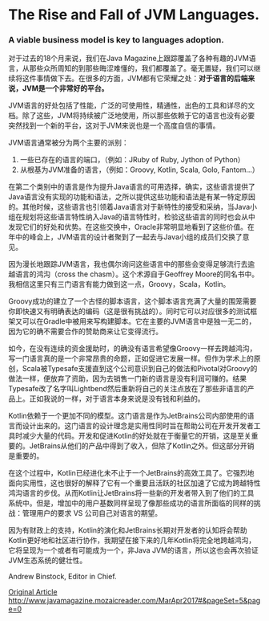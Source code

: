 # The Rise and Fall of JVM Languages. #
### A viable business model is key to languages adoption. ###

对于过去的18个月来说，我们在Java Magazine上跟踪覆盖了各种有趣的JVM语言，从那些众所周知的到那些晦涩难懂的，我们都覆盖了。毫无置疑，我们可以继续将这件事情做下去。在很多的方面，JVM都有它荣耀之处：**对于语言的后端来说，JVM是一个非常好的平台。**

JVM语言的好处包括了性能，广泛的可使用性，精通性，出色的工具和详尽的文档。除了这些，JVM将持续被广泛地使用，所以那些依赖于它的语言也没有必要突然找到一个新的平台，这对于JVM来说也是一个高度自信的事情。

JVM语言通常被分为两个主要的派别：  
1. 一些已存在的语言的端口，（例如：JRuby of Ruby, Jython of Python）  
2. 从根基为JVM准备的语言，（例如：Groovy, Kotlin, Scala, Golo, Fantom...）

在第二个类别中的语言是作为提升Java语言的可用选择，确实，这些语言提供了Java语言没有实现的功能和语法，之所以提供这些功能和语法是有某一特定原因的。其他时候，这些语言也引领着Java语言对于新特性的接受和采纳，当Java小组在规划将这些语言特性纳入Java的语言特性时，检验这些语言的同时也会从中发现它们的好处和优势。在这些交换中，Oracle非常明显地看到了这些价值。在年中的峰会上，JVM语言的设计者聚到了一起去与Java小组的成员们交换了意见。

因为漫长地跟踪JVM语言，我也偶尔询问这些语言中的那些会变得足够流行去逾越语言的鸿沟（cross the chasm）。这个术源自于Geoffrey Moore的同名书中。我相信这里只有三门语言有能力做到这一点，Groovy，Scala，Kotlin。

Groovy成功的建立了一个古怪的脚本语言，这个脚本语言充满了大量的围笼需要你即快速又有明确表达的编码（这是很有挑战的）。同时它可以对应很多的测试框架又可以在Gradle中被用来写构建脚本。它在主要的JVM语言中是独一无二的，因为它的确不需要合作的赞助商来让它变得流行。

如今，在没有连续的资金援助时，的确没有语言希望像Groovy一样去跨越鸿沟，写一门语言真的是一个非常昂贵的命题，正如促进它发展一样。但作为学术上的原创，Scala被Typesafe支援直到这个公司意识到自己的做法和Pivotal对Groovy的做法一样，便放弃了资助，因为去销售一门新的语言是没有利润可赚的。结果Typesafe改了名字叫Lightbend然后重新将自己的关注点放在了那些非语言的产品上。正如我说的一样，对于语言本身来说是没有钱和利益的。

Kotlin依赖于一个更加不同的模型。这门语言是作为JetBrains公司内部使用的语言而设计出来的。这门语言的设计理念是实用性同时旨在帮助公司在开发开发者工具时减少大量的代码。开发和促进Kotlin的好处就在于衡量它的开销，这是至关重要的。JetBrains从他们的产品中得到了收入，但除了Kotlin之外。但这部分开销是重要的。

在这个过程中，Kotlin已经进化未不止于一个JetBrains的高效工具了。它强烈地面向实用性，这也很好的解释了它有一个重要且活跃的社区加速了它成为跨越特性鸿沟语言的步伐。从而Kotlin让JetBrains将一些新的开发者带入到了他们的工具系统中。但是，增加中的用户基数同样呈现了像那些成功的语言所面临的同样的挑战：管理用户的要求 VS 公司自己对语言的期望。

因为有财政上的支持，Kotlin的演化和JetBrains长期对开发者的认知将会帮助Kotlin更好地和社区进行协作，我期望在接下来的几年Kotlin将完全地跨越鸿沟，它将呈现为一个或者有可能成为一个，非Java JVM的语言，所以这也会再次验证JVM生态系统的健壮性。

Andrew Binstock, Editor in Chief.

[Original Article](http://www.javamagazine.mozaicreader.com/MarApr2017#&pageSet=5&page=0 "Original Article")
http://www.javamagazine.mozaicreader.com/MarApr2017#&pageSet=5&page=0